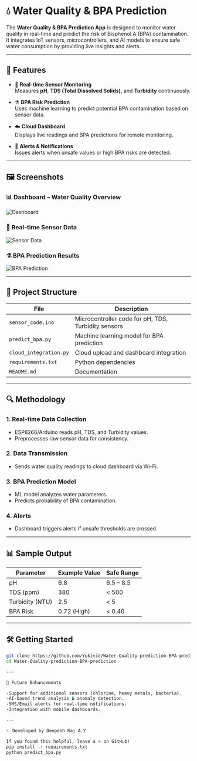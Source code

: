# 💧 Water Quality & BPA Prediction

The **Water Quality & BPA Prediction App** is designed to monitor water quality in real-time and predict the risk of Bisphenol A (BPA) contamination. It integrates IoT sensors, microcontrollers, and AI models to ensure safe water consumption by providing live insights and alerts.

---

## 🌟 Features

- 🧪 **Real-time Sensor Monitoring**  
  Measures **pH**, **TDS (Total Dissolved Solids)**, and **Turbidity** continuously.  

- ⚗️ **BPA Risk Prediction**  
  Uses machine learning to predict potential BPA contamination based on sensor data.  

- ☁️ **Cloud Dashboard**  
  Displays live readings and BPA predictions for remote monitoring.  

- 🚨 **Alerts & Notifications**  
  Issues alerts when unsafe values or high BPA risks are detected.  

---

## 🖼️ Screenshots

### 📊 Dashboard – Water Quality Overview
![Dashboard](./images/dashboard.png)

### 🧪 Real-time Sensor Data
![Sensor Data](./images/sensor_data.png)

### ⚗️ BPA Prediction Results
![BPA Prediction](./images/bpa_prediction.png)

---

## 📁 Project Structure

| File | Description |
|------|-------------|
| `sensor_code.ino` | Microcontroller code for pH, TDS, Turbidity sensors |
| `predict_bpa.py` | Machine learning model for BPA prediction |
| `cloud_integration.py` | Cloud upload and dashboard integration |
| `requirements.txt` | Python dependencies |
| `README.md` | Documentation |

---

## 🔍 Methodology

### 1. Real-time Data Collection
- ESP8266/Arduino reads pH, TDS, and Turbidity values.  
- Preprocesses raw sensor data for consistency.  

### 2. Data Transmission
- Sends water quality readings to cloud dashboard via Wi-Fi.  

### 3. BPA Prediction Model
- ML model analyzes water parameters.  
- Predicts probability of BPA contamination.  

### 4. Alerts
- Dashboard triggers alerts if unsafe thresholds are crossed.  

---

## 📊 Sample Output

| Parameter | Example Value | Safe Range |
|-----------|---------------|------------|
| pH | 6.8 | 6.5 – 8.5 |
| TDS (ppm) | 380 | < 500 |
| Turbidity (NTU) | 2.5 | < 5 |
| BPA Risk | 0.72 (High) | < 0.40 |

---

## 🛠️ Getting Started

```bash
git clone https://github.com/Yukivid/Water-Quality-prediction-BPA-prediction.git
cd Water-Quality-prediction-BPA-prediction

---

🚀 Future Enhancements

-Support for additional sensors (chlorine, heavy metals, bacteria).
-AI-based trend analysis & anomaly detection.
-SMS/Email alerts for real-time notifications.
-Integration with mobile dashboards.

---

✨ Developed by Deepesh Raj A.Y

If you found this helpful, leave a ⭐ on GitHub!
pip install -r requirements.txt
python predict_bpa.py
